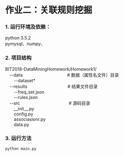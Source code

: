 # 作业二：关联规则挖掘
### 1. 运行环境及依赖：
python 3.5.2  
pymysql、numpy、

### 2. 项目结构
BIT2018-DataMiningHomework/Homework1/  
&emsp;--data  &emsp;&emsp;&emsp;&emsp;&emsp;&emsp;&emsp;&emsp;&emsp;&emsp;# 数据（属性名文件）目录  
&emsp;&emsp;--dataset*  
&emsp;--results  &emsp;&emsp;&emsp;&emsp;&emsp;&emsp;&emsp;&emsp;&emsp;# 结果文件目录  
&emsp;&emsp;--freq_set.json     
&emsp;&emsp;--rules.json      
&emsp;--src  &emsp;&emsp;&emsp;&emsp;&emsp;&emsp;&emsp;&emsp;&emsp;&emsp;&emsp;# 源码目录     
&emsp;&emsp;\_\_init\_\_.py  
&emsp;&emsp;config.py  
&emsp;&emsp;associasionr.py  
&emsp;&emsp;data.py  
### 3. 运行方法

```
python main.py
```
